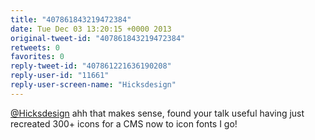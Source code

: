 ```yaml
---
title: "407861843219472384"
date: Tue Dec 03 13:20:15 +0000 2013
original-tweet-id: "407861843219472384"
retweets: 0
favorites: 0
reply-tweet-id: "407861221636190208"
reply-user-id: "11661"
reply-user-screen-name: "Hicksdesign"
---
```

<a href="https://twitter.com/Hicksdesign">@Hicksdesign</a> ahh that makes sense, found your talk useful having just recreated 300+ icons for a CMS now to icon fonts I go!
